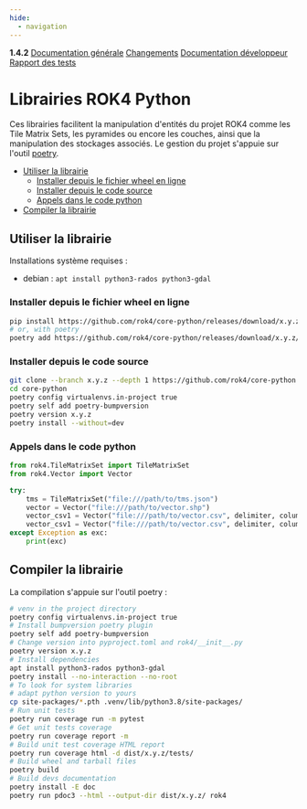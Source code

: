 ```yaml
---
hide:
  - navigation
---
```


<div id="version_menu">
  <b>1.4.2</b>
  <a href="./">Documentation générale</a>
  <a href="./CHANGELOG/">Changements</a>
  <a href="./DOCUMENTATION/">Documentation développeur</a>
  <a href="./TESTS/">Rapport des tests</a>
</div>

# Librairies ROK4 Python

Ces librairies facilitent la manipulation d'entités du projet ROK4 comme les Tile Matrix Sets, les pyramides ou encore les couches, ainsi que la manipulation des stockages associés. Le gestion du projet s'appuie sur l'outil [poetry](https://python-poetry.org/docs/).

- [Utiliser la librairie](#utiliser-la-librairie)
    - [Installer depuis le fichier wheel en ligne](#installer-depuis-le-fichier-wheel-en-ligne)
    - [Installer depuis le code source](#installer-depuis-le-code-source)
    - [Appels dans le code python](#appels-dans-le-code-python)
- [Compiler la librairie](#compiler-la-librairie)

## Utiliser la librairie

Installations système requises :

* debian : `apt install python3-rados python3-gdal`

### Installer depuis le fichier wheel en ligne

```sh
pip install https://github.com/rok4/core-python/releases/download/x.y.z/rok4-x.y.z-py3-none-any.whl
# or, with poetry
poetry add https://github.com/rok4/core-python/releases/download/x.y.z/rok4-x.y.z-py3-none-any.whl
```

### Installer depuis le code source

```sh
git clone --branch x.y.z --depth 1 https://github.com/rok4/core-python
cd core-python
poetry config virtualenvs.in-project true
poetry self add poetry-bumpversion
poetry version x.y.z
poetry install --without=dev
```

### Appels dans le code python

```python
from rok4.TileMatrixSet import TileMatrixSet
from rok4.Vector import Vector

try:
    tms = TileMatrixSet("file:///path/to/tms.json")
    vector = Vector("file:///path/to/vector.shp")
    vector_csv1 = Vector("file:///path/to/vector.csv", delimiter, column_x, column_y)
    vector_csv1 = Vector("file:///path/to/vector.csv", delimiter, column_WKT)
except Exception as exc:
    print(exc)
```


## Compiler la librairie

La compilation s'appuie sur l'outil poetry :

```sh
# venv in the project directory
poetry config virtualenvs.in-project true
# Install bumpversion poetry plugin
poetry self add poetry-bumpversion
# Change version into pyproject.toml and rok4/__init__.py
poetry version x.y.z
# Install dependencies
apt install python3-rados python3-gdal
poetry install --no-interaction --no-root
# To look for system libraries
# adapt python version to yours
cp site-packages/*.pth .venv/lib/python3.8/site-packages/
# Run unit tests
poetry run coverage run -m pytest
# Get unit tests coverage
poetry run coverage report -m
# Build unit test coverage HTML report
poetry run coverage html -d dist/x.y.z/tests/
# Build wheel and tarball files
poetry build
# Build devs documentation
poetry install -E doc
poetry run pdoc3 --html --output-dir dist/x.y.z/ rok4
```
